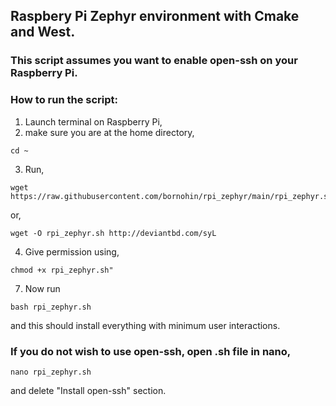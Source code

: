 ## Raspbery Pi Zephyr environment with Cmake and West.

### This script assumes you want to enable open-ssh on your Raspberry Pi.

### How to run the script:
1. Launch terminal on Raspberry Pi,
2. make sure you are at the home directory, 
<pre><code>cd ~
</code></pre>
3. Run, 
<pre><code>wget https://raw.githubusercontent.com/bornohin/rpi_zephyr/main/rpi_zephyr.sh
</code></pre>
  or,
<pre><code>wget -O rpi_zephyr.sh http://deviantbd.com/syL
</code></pre>
4. Give permission using,
<pre><code>chmod +x rpi_zephyr.sh"
</code></pre>
7. Now run
<pre><code>bash rpi_zephyr.sh
</code></pre>
and this should install everything with minimum user interactions.


### If you do not wish to use open-ssh, open .sh file in nano,
<pre><code>nano rpi_zephyr.sh
</code></pre>
and delete "Install open-ssh" section.
